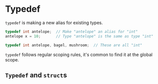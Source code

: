 # Typedef

`typedef` is making a new alias for existing types.
```c
typedef int antelope;  // Make "antelope" an alias for "int"
antelope x = 10;       // Type "antelope" is the same as type "int"

typedef int antelope, bagel, mushroom;  // These are all "int"
```

`typedef` follows regular scoping rules, it's common to find it at the global
scope.

## `Typedef` and `struct`s


